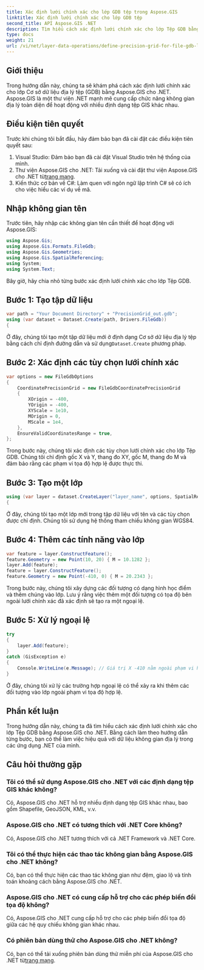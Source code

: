 ```yaml
---
title: Xác định lưới chính xác cho lớp GDB tệp trong Aspose.GIS
linktitle: Xác định lưới chính xác cho lớp GDB tệp
second_title: API Aspose.GIS .NET
description: Tìm hiểu cách xác định lưới chính xác cho lớp Tệp GDB bằng Aspose.GIS cho .NET. Thực hiện theo hướng dẫn từng bước của chúng tôi.
type: docs
weight: 21
url: /vi/net/layer-data-operations/define-precision-grid-for-file-gdb-layer/
---
```

## Giới thiệu
Trong hướng dẫn này, chúng ta sẽ khám phá cách xác định lưới chính xác cho lớp Cơ sở dữ liệu địa lý tệp (GDB) bằng Aspose.GIS cho .NET. Aspose.GIS là một thư viện .NET mạnh mẽ cung cấp chức năng không gian địa lý toàn diện để hoạt động với nhiều định dạng tệp GIS khác nhau.
## Điều kiện tiên quyết
Trước khi chúng tôi bắt đầu, hãy đảm bảo bạn đã cài đặt các điều kiện tiên quyết sau:
1. Visual Studio: Đảm bảo bạn đã cài đặt Visual Studio trên hệ thống của mình.
2.  Thư viện Aspose.GIS cho .NET: Tải xuống và cài đặt thư viện Aspose.GIS cho .NET từ[trang mạng](https://releases.aspose.com/gis/net/).
3. Kiến thức cơ bản về C#: Làm quen với ngôn ngữ lập trình C# sẽ có ích cho việc hiểu các ví dụ về mã.
## Nhập không gian tên
Trước tiên, hãy nhập các không gian tên cần thiết để hoạt động với Aspose.GIS:
```csharp
using Aspose.Gis;
using Aspose.Gis.Formats.FileGdb;
using Aspose.Gis.Geometries;
using Aspose.Gis.SpatialReferencing;
using System;
using System.Text;
```
Bây giờ, hãy chia nhỏ từng bước xác định lưới chính xác cho lớp Tệp GDB.
## Bước 1: Tạo tập dữ liệu
```csharp
var path = "Your Document Directory" + "PrecisionGrid_out.gdb";
using (var dataset = Dataset.Create(path, Drivers.FileGdb))
{
```
 Ở đây, chúng tôi tạo một tập dữ liệu mới ở định dạng Cơ sở dữ liệu địa lý tệp bằng cách chỉ định đường dẫn và sử dụng`Dataset.Create` phương pháp.
## Bước 2: Xác định các tùy chọn lưới chính xác
```csharp
var options = new FileGdbOptions
{
    CoordinatePrecisionGrid = new FileGdbCoordinatePrecisionGrid
    {
        XOrigin = -400,
        YOrigin = -400,
        XYScale = 1e10,
        MOrigin = 0,
        MScale = 1e4,
    },
    EnsureValidCoordinatesRange = true,
};
```
Trong bước này, chúng tôi xác định các tùy chọn lưới chính xác cho lớp Tệp GDB. Chúng tôi chỉ định gốc X và Y, thang đo XY, gốc M, thang đo M và đảm bảo rằng các phạm vi tọa độ hợp lệ được thực thi.
## Bước 3: Tạo một lớp
```csharp
using (var layer = dataset.CreateLayer("layer_name", options, SpatialReferenceSystem.Wgs84))
{
```
Ở đây, chúng tôi tạo một lớp mới trong tập dữ liệu với tên và các tùy chọn được chỉ định. Chúng tôi sử dụng hệ thống tham chiếu không gian WGS84.
## Bước 4: Thêm các tính năng vào lớp
```csharp
var feature = layer.ConstructFeature();
feature.Geometry = new Point(10, 20) { M = 10.1282 };
layer.Add(feature);
feature = layer.ConstructFeature();
feature.Geometry = new Point(-410, 0) { M = 20.2343 };
```
Trong bước này, chúng tôi xây dựng các đối tượng có dạng hình học điểm và thêm chúng vào lớp. Lưu ý rằng việc thêm một đối tượng có tọa độ bên ngoài lưới chính xác đã xác định sẽ tạo ra một ngoại lệ.
## Bước 5: Xử lý ngoại lệ
```csharp
try
{
    layer.Add(feature);
}
catch (GisException e)
{
    Console.WriteLine(e.Message); // Giá trị X -410 nằm ngoài phạm vi hợp lệ.
}
```
Ở đây, chúng tôi xử lý các trường hợp ngoại lệ có thể xảy ra khi thêm các đối tượng vào lớp ngoài phạm vi tọa độ hợp lệ.
## Phần kết luận
Trong hướng dẫn này, chúng ta đã tìm hiểu cách xác định lưới chính xác cho lớp Tệp GDB bằng Aspose.GIS cho .NET. Bằng cách làm theo hướng dẫn từng bước, bạn có thể làm việc hiệu quả với dữ liệu không gian địa lý trong các ứng dụng .NET của mình.
## Câu hỏi thường gặp
### Tôi có thể sử dụng Aspose.GIS cho .NET với các định dạng tệp GIS khác không?
Có, Aspose.GIS cho .NET hỗ trợ nhiều định dạng tệp GIS khác nhau, bao gồm Shapefile, GeoJSON, KML, v.v.
### Aspose.GIS cho .NET có tương thích với .NET Core không?
Có, Aspose.GIS cho .NET tương thích với cả .NET Framework và .NET Core.
### Tôi có thể thực hiện các thao tác không gian bằng Aspose.GIS cho .NET không?
Có, bạn có thể thực hiện các thao tác không gian như đệm, giao lộ và tính toán khoảng cách bằng Aspose.GIS cho .NET.
### Aspose.GIS cho .NET có cung cấp hỗ trợ cho các phép biến đổi tọa độ không?
Có, Aspose.GIS cho .NET cung cấp hỗ trợ cho các phép biến đổi tọa độ giữa các hệ quy chiếu không gian khác nhau.
### Có phiên bản dùng thử cho Aspose.GIS cho .NET không?
Có, bạn có thể tải xuống phiên bản dùng thử miễn phí của Aspose.GIS cho .NET từ[trang mạng](https://releases.aspose.com/gis/net/).